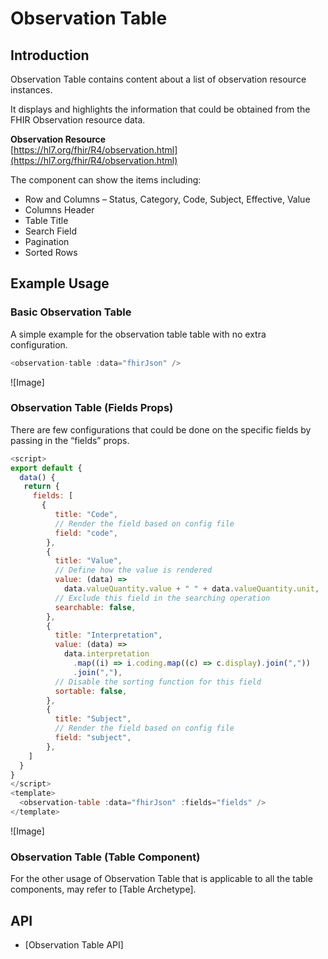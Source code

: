 # Observation Table

## Introduction

Observation Table contains content about a list of observation resource instances.

It displays and highlights the information that could be obtained from the FHIR Observation resource data.

**Observation Resource**<br/>
[https://hl7.org/fhir/R4/observation.html](https://hl7.org/fhir/R4/observation.html)

The component can show the items including:

- Row and Columns – Status, Category, Code, Subject, Effective, Value
- Columns Header
- Table Title
- Search Field
- Pagination
- Sorted Rows

## Example Usage

### Basic Observation Table

A simple example for the observation table table with no extra configuration.

```javascript linenums="1"
<observation-table :data="fhirJson" />
```

![Image]

### Observation Table (Fields Props)

There are few configurations that could be done on the specific fields by passing in the “fields” props.

```javascript linenums="1"
<script>
export default {
  data() {
   return {
     fields: [
       {
          title: "Code",
          // Render the field based on config file
          field: "code",
        },
        {
          title: "Value",
          // Define how the value is rendered
          value: (data) =>
            data.valueQuantity.value + " " + data.valueQuantity.unit,
          // Exclude this field in the searching operation
          searchable: false,
        },
        {
          title: "Interpretation",
          value: (data) =>
            data.interpretation
              .map((i) => i.coding.map((c) => c.display).join(","))
              .join(","),
          // Disable the sorting function for this field
          sortable: false,
        },
        {
          title: "Subject",
          // Render the field based on config file
          field: "subject",
        },
    ]
  }
}
</script>
<template>
  <observation-table :data="fhirJson" :fields="fields" />
</template>

```

![Image]

### Observation Table (Table Component)

For the other usage of Observation Table that is applicable to all the table components, may refer to [Table Archetype].

## API

- [Observation Table API]
